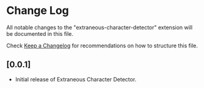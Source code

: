 # Change Log

All notable changes to the "extraneous-character-detector" extension will be documented in this file.

Check [Keep a Changelog](http://keepachangelog.com/) for recommendations on how to structure this file.

## [0.0.1]

- Initial release of Extraneous Character Detector.